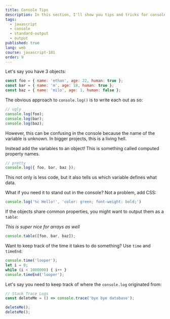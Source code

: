 ```yaml
---
title: Console Tips
description: In this section, I'll show you tips and tricks for console.log!
tags:
  - javascript
  - console
  - standard-output
  - output
published: true
lang: web
course: javascript-101
order: 9
---
```


Let's say you have 3 objects:

```js
const foo = { name: 'ethan', age: 22, human: true };
const bar = { name: 'm', age: 18, human: true };
const baz = { name: 'milo', age: 1, human: false };
```

The obvious approach to `console.log()` is to write each out as so:

```js
// ugly
console.log(foo);
console.log(bar);
console.log(baz);
```

However, this can be confusing in the console because the name of the variable is unknown. In bigger projects, this is a living hell.

Instead add the variables to an object! This is something called computed property names.

```js
// pretty
console.log({ foo, bar, baz });
```

This not only is less code, but it also tells us which variable defines what data.

What if you need it to stand out in the console? Not a problem, add CSS:

```js
console.log('%c Hello!', 'color: green; font-weight: bold;')
```

If the objects share common properties, you might want to output them as a `table`:

_This is super nice for arrays as well_

```js
console.table([foo, bar, baz]);
```

Want to keep track of the time it takes to do something? Use `time` and `timeEnd`:

```js
console.time('looper');
let i = 0;
while (i < 1000000) { i++ }
console.timeEnd('looper');
```

Let's say you need to keep track of where the `console.log` originated from:

```js
// Stack Trace Logs
const deleteMe = () => console.trace('bye bye database');

deleteMe();
deleteMe();
```